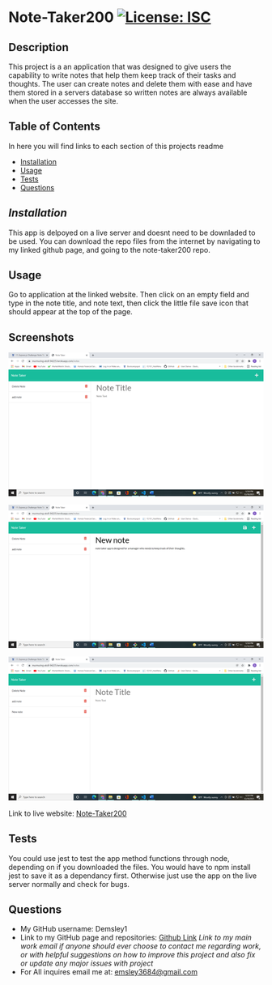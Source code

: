 # Note-Taker200 [![License: ISC](https://img.shields.io/badge/License-ISC-blue.svg)](https://opensource.org/licenses/ISC)
  ## Description 

  This project is a an application that was designed to give users the capability to write notes that help them keep track of their tasks and thoughts. The user can create notes and delete them with ease and have them stored in a servers database so written notes are always available when the user accesses the site.

  ## Table of Contents
  In here you will find links to each section of this projects readme
  - [Installation](#installation)
  - [Usage](#usage)
  - [Tests](#tests)
  - [Questions](#questions)

  ## *Installation*

  This app is delpoyed on a live server and doesnt need to be downladed to be used. You can download the repo files from the internet by navigating to my linked github page, and going to the note-taker200 repo.

  ## Usage 

  Go to application at the linked website. Then click on an empty field and type in the note title, and note text, then click the little file save icon that should appear at the top of the page.

  ## Screenshots
  ![Screenshot1](./images/Screenshot1.png)

  ![Screenshot2](./images/Screenshot2.png)

  ![Screenshot3](./images/Screenshot3.png)

  Link to live website: [Note-Taker200](https://murmuring-atoll-94225.herokuapp.com/)


  ## Tests

  You could use jest to test the app method functions through node, depending on if you downloaded the files. You would have to npm install jest to save it as a dependancy first. Otherwise just use the app on the live server normally and check for bugs.

  ## Questions 

  - My GitHub username: Demsley1
  - Link to my GitHub page and repositories: [Github Link](https://github.com/Demsley1)
  _Link to my main work email if anyone should ever choose to contact me regarding work, or with helpful suggestions on how to improve this project and 
  also fix or update any major issues with project_
  - For All inquires email me at: emsley3684@gmail.com
